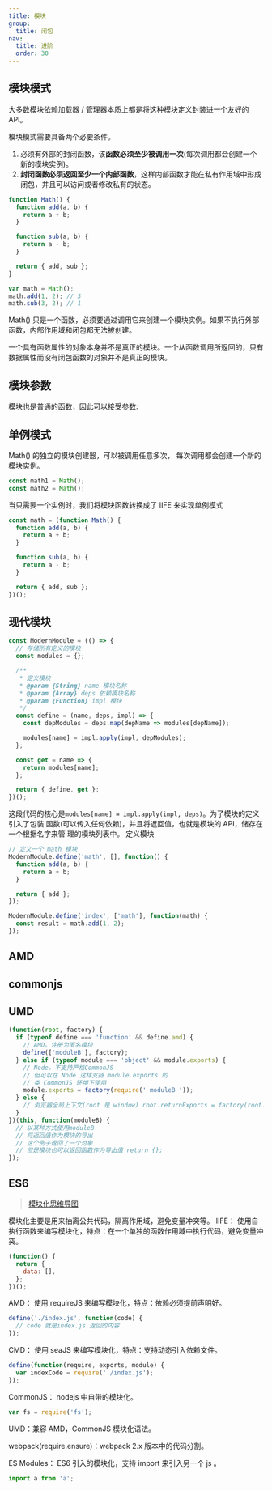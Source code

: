 ```yaml
---
title: 模块
group:
  title: 闭包
nav:
  title: 进阶
  order: 30
---
```


## 模块模式

大多数模块依赖加载器 / 管理器本质上都是将这种模块定义封装进一个友好的 API。

模块模式需要具备两个必要条件。

1. 必须有外部的封闭函数，该**函数必须至少被调用一次**(每次调用都会创建一个新的模块实例)。
2. **封闭函数必须返回至少一个内部函数**，这样内部函数才能在私有作用域中形成闭包，并且可以访问或者修改私有的状态。

```js
function Math() {
  function add(a, b) {
    return a + b;
  }

  function sub(a, b) {
    return a - b;
  }

  return { add, sub };
}

var math = Math();
math.add(1, 2); // 3
math.sub(3, 2); // 1
```

Math() 只是一个函数，必须要通过调用它来创建一个模块实例。如果不执行外部函数，内部作用域和闭包都无法被创建。

一个具有函数属性的对象本身并不是真正的模块。一个从函数调用所返回的，只有数据属性而没有闭包函数的对象并不是真正的模块。

## 模块参数

模块也是普通的函数，因此可以接受参数:

## 单例模式

Math() 的独立的模块创建器，可以被调用任意多次， 每次调用都会创建一个新的模块实例。

```js
const math1 = Math();
const math2 = Math();
```

当只需要一个实例时，我们将模块函数转换成了 IIFE 来实现单例模式

```js
const math = (function Math() {
  function add(a, b) {
    return a + b;
  }

  function sub(a, b) {
    return a - b;
  }

  return { add, sub };
})();
```

## 现代模块

```js
const ModernModule = (() => {
  // 存储所有定义的模块
  const modules = {};

  /**
   * 定义模块
   * @param {String} name 模块名称
   * @param {Array} deps 依赖模块名称
   * @param {Function} impl 模块
   */
  const define = (name, deps, impl) => {
    const depModules = deps.map(depName => modules[depName]);

    modules[name] = impl.apply(impl, depModules);
  };

  const get = name => {
    return modules[name];
  };

  return { define, get };
})();
```

这段代码的核心是`modules[name] = impl.apply(impl, deps)`。为了模块的定义引入了包装 函数(可以传入任何依赖)，并且将返回值，也就是模块的 API，储存在一个根据名字来管 理的模块列表中。
定义模块

```js
// 定义一个 math 模块
ModernModule.define('math', [], function() {
  function add(a, b) {
    return a + b;
  }

  return { add };
});

ModernModule.define('index', ['math'], function(math) {
  const result = math.add(1, 2);
});
```

## AMD

## commonjs

## UMD

```js
(function(root, factory) {
  if (typeof define === 'function' && define.amd) {
    // AMD。注册为匿名模块
    define(['moduleB'], factory);
  } else if (typeof module === 'object' && module.exports) {
    // Node。不支持严格CommonJS
    // 但可以在 Node 这样支持 module.exports 的
    // 类 CommonJS 环境下使用
    module.exports = factory(require(' moduleB '));
  } else {
    // 浏览器全局上下文(root 是 window) root.returnExports = factory(root. moduleB);
  }
})(this, function(moduleB) {
  // 以某种方式使用moduleB
  // 将返回值作为模块的导出
  // 这个例子返回了一个对象
  // 但是模块也可以返回函数作为导出值 return {};
});
```

## ES6

> [模块化思维导图](https://www.processon.com/view/link/5c8409bbe4b02b2ce492286a#map)

模块化主要是用来抽离公共代码，隔离作用域，避免变量冲突等。
IIFE： 使用自执行函数来编写模块化，特点：在一个单独的函数作用域中执行代码，避免变量冲突。

```js
(function() {
  return {
    data: [],
  };
})();
```

AMD： 使用 requireJS 来编写模块化，特点：依赖必须提前声明好。

```js
define('./index.js', function(code) {
  // code 就是index.js 返回的内容
});
```

CMD： 使用 seaJS 来编写模块化，特点：支持动态引入依赖文件。

```js
define(function(require, exports, module) {
  var indexCode = require('./index.js');
});
```

CommonJS： nodejs 中自带的模块化。

```js
var fs = require('fs');
```

UMD：兼容 AMD，CommonJS 模块化语法。

webpack(require.ensure)：webpack 2.x 版本中的代码分割。

ES Modules： ES6 引入的模块化，支持 import 来引入另一个 js 。

```js
import a from 'a';
```

